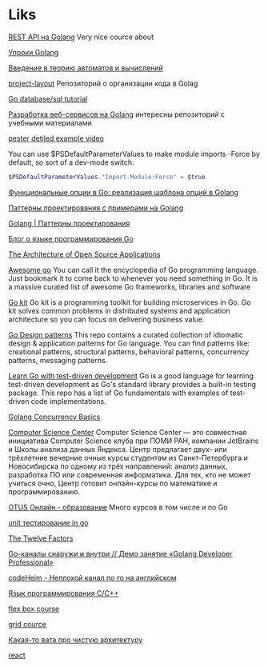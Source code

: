 # Liks

[REST API на Golang](https://youtube.com/playlist?list=PLehOyJfJkFkJ5m37b4oWh783yzVlHdnUH)
Very nice cource about

[Упроки Golang](https://youtube.com/playlist?list=PLP19RjSHH4aE9pB77yT1PbXzftGsXFiGl)

[Введение в теорию автоматов и вычислений](https://youtube.com/playlist?list=PLUfHxBkkFMSduLNhwM1my_7kOF00GEdnf)

[project-layout](https://github.com/golang-standards/project-layout)
Репозиторий о организации кода в Golag

[Go database/sql tutorial](http://go-database-sql.org/)

[Разработка веб-сервисов на Golang](https://github.com/tyz910/golang-webservices)
интересны репозиторий с учебными материалами

[pester detiled example video](https://www.youtube.com/watch?v=ORgJCAhigs8&ab_channel=TrevorSullivan)

You can use $PSDefaultParameterValues to make module imports -Force by default, so sort of a dev-mode switch:

``` powershell
$PSDefaultParameterValues."Import-Module:Force" = $true
``` 

[Функциональные  опции в Go: реализация шаблона опций в Golang](https://habr.com/ru/post/575316/)

[Паттерны проектирования с примерами на Golang](https://github.com/AlexanderGrom/go-patterns)

[Golang | Паттерны проектирования](https://www.youtube.com/playlist?list=PLxj7Nz8YYkVW5KHnsb9qWUDP2eD1TXl1N)

[Блог о языке программирования Go](https://golang-blog.blogspot.com/2019/01/go-slices-literal.html)

[The Architecture of Open Source Applications](http://www.aosabook.org/en/index.html)

[Awesome go](https://github.com/avelino/awesome-go)
You can call it the encyclopedia of Go programming language. Just bookmark it to come back to whenever you need something in Go. It is a massive curated list of awesome Go frameworks, libraries and software

[Go kit](https://github.com/go-kit/kit)
Go kit is a programming toolkit for building microservices in Go. Go kit solves common problems in distributed systems and application architecture so you can focus on delivering business value.

[Go Design patterns](https://github.com/tmrts/go-patterns)
This repo contains a curated collection of idiomatic design & application patterns for Go language. You can find patterns like: creational patterns, structural patterns, behavioral patterns, concurrency patterns, messaging patterns.

[Learn Go with test-driven development](https://github.com/quii/learn-go-with-tests)
Go is a good language for learning test-driven development as Go's standard library provides a built-in testing package. This repo has a list of Go fundamentals with examples of test-driven code implementations.

[Golang Concurrency Basics](https://youtube.com/playlist?list=PLve39GJ2D71wSwRQLp_h8B60pKgS85StC)

[Computer Science Center](https://www.lektorium.tv/university/2932)
Computer Science Center — это совместная инициатива Computer Science клуба при ПОМИ РАН, компании JetBrains и Школы анализа данных Яндекса. Центр предлагает двух- или трёхлетние вечерние очные курсы студентам из Санкт-Петербурга и Новосибирска по одному из трёх направлений: анализ данных, разработка ПО или современная информатика. Для тех, кто не может учиться очно, Центр готовит онлайн-курсы по математике и программированию.

[OTUS Онлайн - образование](https://www.youtube.com/@otus_education/playlists)
Много курсов в том числе и по Go

[unit тестирование in go](https://www.youtube.com/watch?v=jvg618ILTyA&list=PLfnFOImnyWRWsI4NWjsJY3JPpcU46RX_0&ab_channel=OTUS%D0%9E%D0%BD%D0%BB%D0%B0%D0%B9%D0%BD-%D0%BE%D0%B1%D1%80%D0%B0%D0%B7%D0%BE%D0%B2%D0%B0%D0%BD%D0%B8%D0%B5)

[The Twelve Factors](https://12factor.net/)

[Go-каналы снаружи и внутри // Демо занятие «Golang Developer Professional»](https://www.youtube.com/watch?v=iSeMngtqrzM&t=2170s&ab_channel=OTUS%D0%9E%D0%BD%D0%BB%D0%B0%D0%B9%D0%BD-%D0%BE%D0%B1%D1%80%D0%B0%D0%B7%D0%BE%D0%B2%D0%B0%D0%BD%D0%B8%D0%B5)

[codeHeim - Неплохой канал по го на английском](https://www.youtube.com/@codeheim)

[Язык программирования C/C++](https://www.youtube.com/watch?v=d971m08_5Zo&list=PLA0M1Bcd0w8w-mqVmBjt-2J8Z1gVmPZVz&ab_channel=selfedu)

[flex box course](https://youtube.com/playlist?list=PLNkWIWHIRwMG0EUBS8rvTRVNL9IcxcawW&si=_bqkLZ9bbwPv2SJq)

[grid cource](https://www.youtube.com/playlist?list=PLiZoB8JBsdzk7yebGLJSgZiGXty6YDPBD)

[Какая-то вата про чистую архитектуру](https://www.youtube.com/watch?v=WlCDcr8JYFU&ab_channel=%D0%9A%D0%BE%D0%B4%D0%B8%D1%80%D1%83%D0%B5%D0%BC)

[react](https://www.youtube.com/watch?v=kz23xxukY5s&ab_channel=%D0%92%D0%BB%D0%B0%D0%B4%D0%B8%D0%BB%D0%B5%D0%BD%D0%9C%D0%B8%D0%BD%D0%B8%D0%BD)
